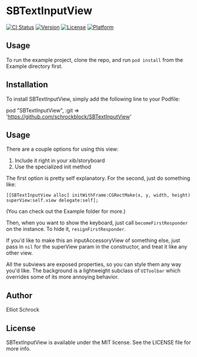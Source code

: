 # SBTextInputView

[![CI Status](http://img.shields.io/travis/schrockblock/SBTextInputView.svg?style=flat)](https://travis-ci.org/schrockblock/SBTextInputView)
[![Version](https://img.shields.io/cocoapods/v/SBTextInputView.svg?style=flat)](http://cocoadocs.org/docsets/SBTextInputView)
[![License](https://img.shields.io/cocoapods/l/SBTextInputView.svg?style=flat)](http://cocoadocs.org/docsets/SBTextInputView)
[![Platform](https://img.shields.io/cocoapods/p/SBTextInputView.svg?style=flat)](http://cocoadocs.org/docsets/SBTextInputView)

## Usage

To run the example project, clone the repo, and run `pod install` from the Example directory first.

## Installation

To install SBTextInputView, simply add the following line to your Podfile:

pod "SBTextInputView", :git => 'https://github.com/schrockblock/SBTextInputView'

## Usage

There are a couple options for using this view: 

1. Include it right in your xib/storyboard
2. Use the specialized init method

The first option is pretty self explanatory. For the second, just do something like:

`[[SBTextInputView alloc] initWithFrame:CGRectMake(x, y, width, height) superView:self.view delegate:self];`

(You can check out the Example folder for more.)

Then, when you want to show the keyboard, just call `becomeFirstResponder` on the instance. To hide it, `resignFirstResponder`.

If you'd like to make this an inputAccessoryView of something else, just pass in `nil` for the superView param in the constructor, and treat it like any other view.

All the subviews are exposed properties, so you can style them any way you'd like. The background is a lightweight subclass of `UIToolbar` which overrides some of its more annoying behavior.

## Author

Elliot Schrock

## License

SBTextInputView is available under the MIT license. See the LICENSE file for more info.

